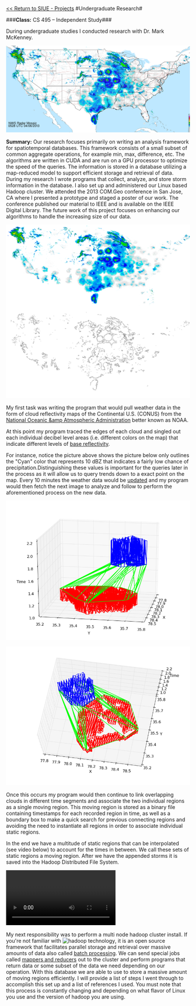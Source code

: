 [<< Return to SIUE - Projects](https://github.com/brianolsen87/SIUE-Projects)
#Undergraduate Research#

###**Class:** CS 495 &ndash; Independent Study###

During undergraduate studies I conducted research with Dr. Mark McKenney. 

![](CONUS.gif)

**Summary:** Our research focuses primarily on writing an analysis framework for spatiotemporal databases. This framework consists of a small subset of common aggregate operations, for example min, max, difference, etc. The algorithms are written in CUDA and are run on a GPU processor to 
optimize the speed of the queries. The information is stored in a database utilizing a map-reduced model to support efficient storage and retrieval of data. During my research I wrote programs that collect, analyze, and store storm information in the database. I also set up and administered our Linux based Hadoop cluster. We attended the 2013 COM.Geo conference in San Jose, CA where I presented a prototype and staged a poster of our work. The conference published our material to IEEE and is available on the IEEE Digital Library. The future work of this project focuses on enhancing our algorithms to handle the increasing size of our data.

![](combined.png)		

My first task was writing the program that would pull weather data in the form of cloud reflectivity maps of the Continental U.S. (CONUS) from the [National Oceanic &amp Atmospheric Administration](http://forecast.weather.gov/jetstream/doppler/ridge_download.htm) better known as NOAA. 

At this point my program traced the edges of each cloud and singled out each individual decibel level areas (i.e. different colors on the map) that indicate different levels of [base reflectivity](http://forecast.weather.gov/jetstream/doppler/baserefl.htm).

For instance, notice the picture above shows the picture below only outlines the "Cyan" color that represents 10 dBZ that indicates a fairly low chance of precipitation.Distinguishing these values is important for the queries later in the process as it will allow us to query trends down to a exact point on the map. Every 10 minutes the weather data would be [updated](http://radar.weather.gov/ridge/Conus/RadarImg/latest_radaronly.gif) and my program would then fetch the next image to analyze and follow to perform the aforementioned process on the new data.

![](plot3DHoriz.png)	

![](plot3DVert.png)	

Once this occurs my program would then continue to link overlapping clouds in different time segments and associate the two individual regions as a single moving region. This moving region is stored as a binary file containing timestamps for each recorded region in time, as well as a boundary box to make a quick search for previous connecting regions and avoiding the need to instantiate all regions in order to associate individual static regions. 

In the end we have a multitude of static regions that can be interpolated (see video below) to account for the times in between. We call these sets of static regions a moving region. After we have the appended storms it is saved into the Hadoop Distributed File System.</p>
			
<div width="70%" class="center">
<video controls autoplay loop>
  <source src="images/research/movie.mp4" type="video/mp4">
  <source src="images/research/movie.webm" type="video/webm">
  Your browser does not support the video tag.
</video>
</div>
			
My next responsibility was to perform a multi node hadoop cluster install. If you're not familiar 
with ![hadoop technology](http://hadoop.apache.org/), it is an open source framework that facilitates parallel storage and retrieval over massive amounts of data also called <a href="http://en.wikipedia.org/wiki/Batch_processing" target="_blank">batch processing</a>. We can send special jobs called <a href = "http://hadoop.apache.org/docs/r1.2.1/mapred_tutorial.html" target="_blank">mappers and reducers</a> out to the cluster and perform programs that return data or some subset of the data we need depending on our operation. With this database we are able to use to store a massive amount of moving regions efficiently. I will provide a list of steps I went through to accomplish this set up and a list of references I used. You must note that this process 
is constantly changing and depending on what flavor of Linux you use and the version of hadoop you are using.